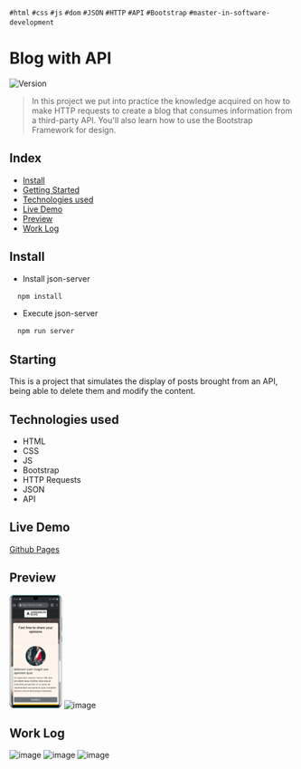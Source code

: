 `#html` `#css` `#js` `#dom` `#JSON` `#HTTP` `#API` `#Bootstrap` `#master-in-software-development`

# Blog with API <!-- omit in toc -->

<p>
  <img alt="Version" src="https://img.shields.io/badge/version-2.0-blue.svg?cacheSeconds=2592000" />
</p>

> In this project we put into practice the knowledge acquired on how to make HTTP requests to create a blog that consumes information from a third-party API. You'll also learn how to use the Bootstrap Framework for design.

## Index <!-- omit in toc -->

- [Install](#install)
- [Getting Started](#starting)
- [Technologies used](#technologies-used)
- [Live Demo](#live-demo)
- [Preview](#preview)
- [Work Log](#work-log)

## Install

- Install json-server

```javascript
  npm install
```

- Execute json-server

```javascript
  npm run server
```

## Starting

This is a project that simulates the display of posts brought from an API, being able to delete them and modify the content.

## Technologies used

- HTML
- CSS
- JS
- Bootstrap
- HTTP Requests
- JSON
- API

## Live Demo

[Github Pages](https://alejandroaperez1994g.github.io/blog-with-api/)

## Preview

<img height="200" alt="image" src="./src/assets/images/demo-mobile.gif"> <img height="200" alt="image" src="./src/assets/images/demo.gif">

## Work Log

<img height="150" alt="image" src="https://user-images.githubusercontent.com/43146182/168497062-3e3549bc-87c0-4226-a4be-afd31a4b4598.png"> <img height="150" alt="image" src="https://user-images.githubusercontent.com/43146182/168497110-c8a8bda5-4d08-440c-93bd-fe1b14d29e2f.png"> <img height="150" alt="image" src="https://user-images.githubusercontent.com/43146182/168497123-3df22ce7-48ab-49f6-930c-08091aaa4bde.png">
